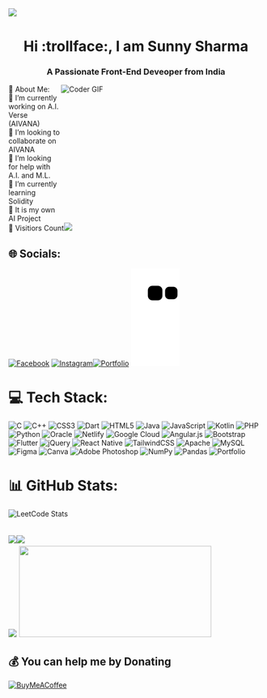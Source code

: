 <img height="auto" width="auto" src="https://aivlog.onrender.com/file/1686045773890-blog-AIVANA.gif">
<h1 align="center"> Hi :trollface:, I am Sunny Sharma</h1>
<h3 align="center">A Passionate Front-End Deveoper from India</h3> 
💫 About Me:<img align="right" src="https://media.tenor.com/zNZjeqK_FxwAAAAC/code-works-code-not-working.gif" style="object-fit: contain;" alt="Coder GIF" width="400" height="250"><br> 
🔭 I’m currently working on A.I. Verse (AIVANA)<br>👯 I’m looking to collaborate on AIVANA<br>🤝 I’m looking for help with A.I. and M.L.<br>🌱 I’m currently learning Solidity<br>💬 It is my own AI Project<br>👀 Visitiors Count<img src="https://profile-counter.glitch.me/20Sunny/count.svg">

## 🌐 Socials:
[![Facebook](https://img.shields.io/badge/Facebook-%231877F2.svg?logo=Facebook&logoColor=white)](https://facebook.com/Sunny-Sharma-Rishishwar/100039237182147/) [![Instagram](https://img.shields.io/badge/Instagram-%23E4405F.svg?logo=Instagram&logoColor=white)](https://instagram.com/sharma_sunny_7601)[![Portfolio](https://img.shields.io/badge/Portfolio-%23000000.svg?style=for-the-badge&logo=firefox&logoColor=#FF7139)](https://20sunny.github.io)
![snake gif](https://github.com/20sunny/20sunny/blob/output/github-contribution-grid-snake.svg)
# 💻 Tech Stack:
![C](https://img.shields.io/badge/c-%2300599C.svg?style=for-the-badge&logo=c&logoColor=white) ![C++](https://img.shields.io/badge/c++-%2300599C.svg?style=for-the-badge&logo=c%2B%2B&logoColor=white) ![CSS3](https://img.shields.io/badge/css3-%231572B6.svg?style=for-the-badge&logo=css3&logoColor=white) ![Dart](https://img.shields.io/badge/dart-%230175C2.svg?style=for-the-badge&logo=dart&logoColor=white) ![HTML5](https://img.shields.io/badge/html5-%23E34F26.svg?style=for-the-badge&logo=html5&logoColor=white) ![Java](https://img.shields.io/badge/java-%23ED8B00.svg?style=for-the-badge&logo=java&logoColor=white) ![JavaScript](https://img.shields.io/badge/javascript-%23323330.svg?style=for-the-badge&logo=javascript&logoColor=%23F7DF1E) ![Kotlin](https://img.shields.io/badge/kotlin-%230095D5.svg?style=for-the-badge&logo=kotlin&logoColor=white) ![PHP](https://img.shields.io/badge/php-%23777BB4.svg?style=for-the-badge&logo=php&logoColor=white) ![Python](https://img.shields.io/badge/python-3670A0?style=for-the-badge&logo=python&logoColor=ffdd54) ![Oracle](https://img.shields.io/badge/Oracle-F80000?style=for-the-badge&logo=oracle&logoColor=white) ![Netlify](https://img.shields.io/badge/netlify-%23000000.svg?style=for-the-badge&logo=netlify&logoColor=#00C7B7) ![Google Cloud](https://img.shields.io/badge/Google%20Cloud-%234285F4.svg?style=for-the-badge&logo=google-cloud&logoColor=white) ![Angular.js](https://img.shields.io/badge/angular.js-%23E23237.svg?style=for-the-badge&logo=angularjs&logoColor=white) ![Bootstrap](https://img.shields.io/badge/bootstrap-%23563D7C.svg?style=for-the-badge&logo=bootstrap&logoColor=white) ![Flutter](https://img.shields.io/badge/Flutter-%2302569B.svg?style=for-the-badge&logo=Flutter&logoColor=white) ![jQuery](https://img.shields.io/badge/jquery-%230769AD.svg?style=for-the-badge&logo=jquery&logoColor=white) ![React Native](https://img.shields.io/badge/react_native-%2320232a.svg?style=for-the-badge&logo=react&logoColor=%2361DAFB) ![TailwindCSS](https://img.shields.io/badge/tailwindcss-%2338B2AC.svg?style=for-the-badge&logo=tailwind-css&logoColor=white) ![Apache](https://img.shields.io/badge/apache-%23D42029.svg?style=for-the-badge&logo=apache&logoColor=white) ![MySQL](https://img.shields.io/badge/mysql-%2300f.svg?style=for-the-badge&logo=mysql&logoColor=white) 	![Figma](https://img.shields.io/badge/figma-%23F24E1E.svg?style=for-the-badge&logo=figma&logoColor=white) ![Canva](https://img.shields.io/badge/Canva-%2300C4CC.svg?style=for-the-badge&logo=Canva&logoColor=white) ![Adobe Photoshop](https://img.shields.io/badge/adobephotoshop-%2331A8FF.svg?style=for-the-badge&logo=adobephotoshop&logoColor=white) ![NumPy](https://img.shields.io/badge/numpy-%23013243.svg?style=for-the-badge&logo=numpy&logoColor=white) ![Pandas](https://img.shields.io/badge/pandas-%23150458.svg?style=for-the-badge&logo=pandas&logoColor=white) ![Portfolio](https://img.shields.io/badge/Portfolio-%23000000.svg?style=for-the-badge&logo=firefox&logoColor=#FF7139)
# 📊 GitHub Stats:

![LeetCode Stats](https://leetcode.card.workers.dev/20Sunny?theme=dark&font=source_code_pro)

<img width="460" src="https://github-readme-stats.vercel.app/api?username=20Sunny&theme=highcontrast&hide_border=false&include_all_commits=false&count_private=false"><img width="385" src="https://github-readme-stats.vercel.app/api/top-langs/?username=20Sunny&theme=highcontrast&hide_border=false&include_all_commits=false&count_private=false&layout=compact"><br/>
<img width="460" src="https://github-readme-streak-stats.herokuapp.com/?user=20Sunny&theme=highcontrast&hide_border=false"> <img height="180" width="380" src="https://quotes-github-readme.vercel.app/api?type=vetical&theme=merko">
---
  ## 💰 You can help me by Donating
 [![BuyMeACoffee](https://img.shields.io/badge/Buy%20Me%20a%20Coffee-ffdd00?style=for-the-badge&logo=buy-me-a-coffee&logoColor=black)](https://buymeacoffee.com/20Sunny)
